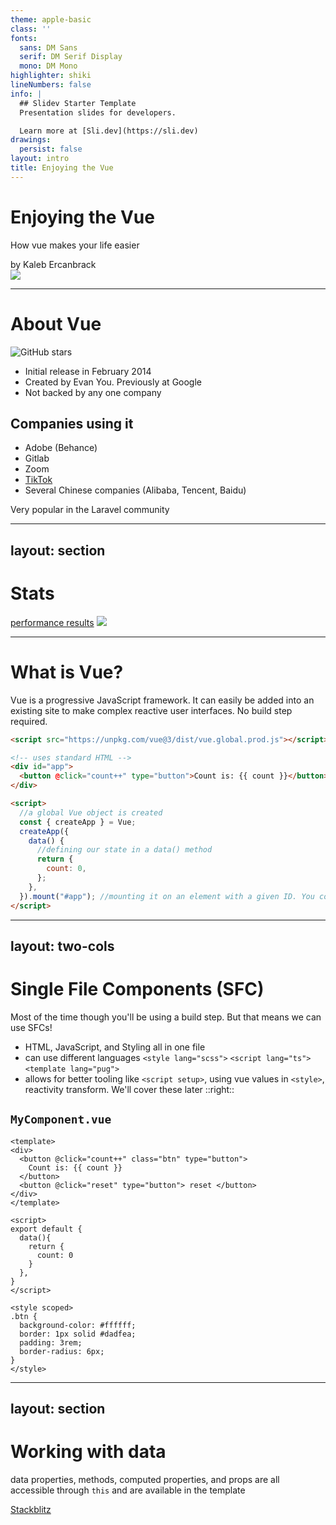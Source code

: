 ```yaml
---
theme: apple-basic
class: ''
fonts:
  sans: DM Sans
  serif: DM Serif Display
  mono: DM Mono
highlighter: shiki
lineNumbers: false
info: |
  ## Slidev Starter Template
  Presentation slides for developers.

  Learn more at [Sli.dev](https://sli.dev)
drawings:
  persist: false
layout: intro
title: Enjoying the Vue
---
```


<h1> Enjoying the <b text="green-500">Vue</b></h1>

How vue makes your life easier

<div opacity="70">
by Kaleb Ercanbrack
</div>

<img class="w-60 absolute right-25 top-50" src="/vue-logo.png" >

<!--
My name is Kaleb
-->

---

# About Vue
![GitHub stars](https://img.shields.io/github/stars/vuejs/vue.svg?style=social&label=Star&maxAge=2592000)
- Initial release in February 2014
- Created by Evan You. Previously at Google
- Not backed by any one company

## Companies using it
- Adobe (Behance)
- Gitlab
- Zoom
- [TikTok](https://www.tiktok.com/business/es)
- Several Chinese companies (Alibaba, Tencent, Baidu)

Very popular in the Laravel community
<!-- The github stars gap used to be much wider if I remember right. -->
---
layout: section
---

# Stats
[performance results](https://rawgit.com/krausest/js-framework-benchmark/master/webdriver-ts-results/table.html)
<img class="w-[600px]"  src="/npm-trends.png" >

<!--
Just pure rendering performance, may not be indicative of real world performance.

Honestly not sure how to interpret the performance stats
-->

---

# What is Vue?

Vue is a progressive JavaScript framework. It can easily be added into an existing site to make complex reactive user interfaces. No build step required.
<Counter :count="0" />

```html
<script src="https://unpkg.com/vue@3/dist/vue.global.prod.js"></script>

<!-- uses standard HTML -->
<div id="app">
  <button @click="count++" type="button">Count is: {{ count }}</button>
</div>

<script>
  //a global Vue object is created
  const { createApp } = Vue;
  createApp({
    data() {
      //defining our state in a data() method
      return {
        count: 0,
      };
    },
  }).mount("#app"); //mounting it on an element with a given ID. You could also pass in an HTMLElement
</script>
```

<!--
about the simplest vue app you can create
-->

---
layout: two-cols
---

# Single File Components (SFC)
Most of the time though you'll be using a build step. But that means we can use SFCs!

- HTML, JavaScript, and Styling all in one file
- can use different languages  `<style lang="scss">` `<script lang="ts">` `<template lang="pug">`
- allows for better tooling like `<script setup>`, using vue values in `<style>`, reactivity transform. 
  We'll cover these later
::right::
## `MyComponent.vue`
```vue
<template>
<div>
  <button @click="count++" class="btn" type="button"> 
    Count is: {{ count }} 
  </button>
  <button @click="reset" type="button"> reset </button>
</div>
</template>

<script>
export default {
  data(){
    return {
      count: 0
    }
  },
}
</script>

<style scoped>
.btn {
  background-color: #ffffff;
  border: 1px solid #dadfea;
  padding: 3rem;
  border-radius: 6px;
}
</style>

```

---
layout: section
---

# Working with data
data properties, methods, computed properties, and props are all accessible through `this` and are available in the template

[Stackblitz](https://stackblitz.com/edit/vitejs-vite-ysqzo2?file=src%2FApp.vue&terminal=dev)

<!--
Data() is the base of where your component state would be defined. 

Computed() properties are based off of some Data value.

Everything is accessible through "this". This refers to the Component Instance or "vm" as its commonly called in code.
-->
